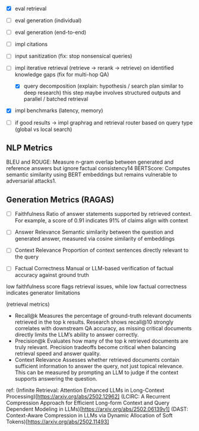 
- [x] eval retrieval
- [ ] eval generation (individual)
- [ ] eval generation (end-to-end)

- [ ] impl citations
- [ ] input sanitization (fix: stop nonsensical queries)

- [ ] impl iterative retrieval (retrieve -> rerank -> retrieve) on identified knowledge gaps
    (fix for multi-hop QA)
    - [x] query decomposition (explain: hypothesis / search plan similar to deep research)
    this step maybe involves structured outputs and parallel / batched retrieval
- [x] impl benchmarks (latency, memory)
- [ ] if good results -> impl graphrag and retrieval router based on query type (global vs local search)


## NLP Metrics
BLEU and ROUGE: Measure n-gram overlap between generated and reference answers but ignore factual consistency14
BERTScore: Computes semantic similarity using BERT embeddings but remains vulnerable to adversarial attacks1.

## Generation Metrics (RAGAS)
- [ ] Faithfulness
  Ratio of answer statements supported by retrieved context.
  For example, a score of 0.91 indicates 91% of claims align with context

- [ ] Answer Relevance
  Semantic similarity between the question and generated answer, measured via cosine similarity of embeddings

- [ ] Context Relevance
  Proportion of context sentences directly relevant to the query

- [ ] Factual Correctness
  Manual or LLM-based verification of factual accuracy against ground truth


low faithfulness score flags retrieval issues, while low factual correctness indicates generator limitations


(retrieval metrics)
- Recall@k
  Measures the percentage of ground-truth relevant documents retrieved in the top k results.
  Research shows recall@10 strongly correlates with downstream QA accuracy, as missing critical documents directly limits the LLM’s ability to answer correctly.
- Precision@k
  Evaluates how many of the top k retrieved documents are truly relevant.
  Precision tradeoffs become critical when balancing retrieval speed and answer quality.
- Context Relevance
  Assesses whether retrieved documents contain sufficient information to answer the query, not just topical relevance.
  This can be measured by prompting an LLM to judge if the context supports answering the question.



ref:
(Infinite Retrieval: Attention Enhanced LLMs in Long-Context Processing)[https://arxiv.org/abs/2502.12962]
(LCIRC: A Recurrent Compression Approach for Efficient Long-form Context and Query Dependent Modeling in LLMs)[https://arxiv.org/abs/2502.06139v1]
(DAST: Context-Aware Compression in LLMs via Dynamic Allocation of Soft Tokens)[https://arxiv.org/abs/2502.11493]
